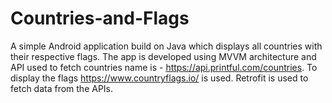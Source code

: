 # Countries-and-Flags

A simple Android application build on Java which displays all countries with their respective flags. The app is developed using MVVM architecture and API used to fetch countries name is - https://api.printful.com/countries.
To display the flags https://www.countryflags.io/ is used. Retrofit is used to fetch data from the APIs.
